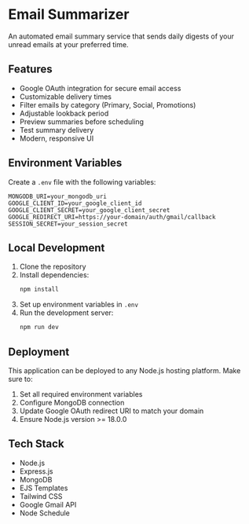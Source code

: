 # Email Summarizer

An automated email summary service that sends daily digests of your unread emails at your preferred time.

## Features

- Google OAuth integration for secure email access
- Customizable delivery times
- Filter emails by category (Primary, Social, Promotions)
- Adjustable lookback period
- Preview summaries before scheduling
- Test summary delivery
- Modern, responsive UI

## Environment Variables

Create a `.env` file with the following variables:

```env
MONGODB_URI=your_mongodb_uri
GOOGLE_CLIENT_ID=your_google_client_id
GOOGLE_CLIENT_SECRET=your_google_client_secret
GOOGLE_REDIRECT_URI=https://your-domain/auth/gmail/callback
SESSION_SECRET=your_session_secret
```

## Local Development

1. Clone the repository
2. Install dependencies:
   ```bash
   npm install
   ```
3. Set up environment variables in `.env`
4. Run the development server:
   ```bash
   npm run dev
   ```

## Deployment

This application can be deployed to any Node.js hosting platform. Make sure to:

1. Set all required environment variables
2. Configure MongoDB connection
3. Update Google OAuth redirect URI to match your domain
4. Ensure Node.js version >= 18.0.0

## Tech Stack

- Node.js
- Express.js
- MongoDB
- EJS Templates
- Tailwind CSS
- Google Gmail API
- Node Schedule
